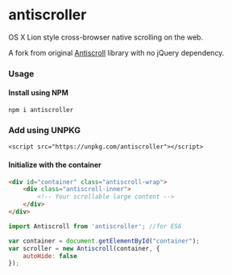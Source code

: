 # antiscroller
OS X Lion style cross-browser native scrolling on the web.

A fork from original [Antiscroll](https://github.com/Automattic/antiscroll) library with no jQuery dependency.

### Usage

#### Install using NPM

`npm i antiscroller`

### Add using UNPKG

`<script src="https://unpkg.com/antiscroller"></script>`


#### Initialize with the container

```html
<div id="container" class="antiscroll-wrap">
    <div class="antiscroll-inner">
        <!-- Your scrollable large content -->
    </div>
</div>
```

```javascript
import Antiscroll from 'antiscroller'; //for ES6

var container = document.getElementById("container");
var scroller = new Antiscroll(container, {
    autoHide: false
});
```